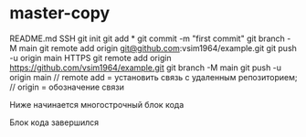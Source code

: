 # master-copy
README.md
SSH
git init
git add *
git commit -m "first commit"
git branch -M main
git remote add origin git@github.com:vsim1964/example.git
git push -u origin main
HTTPS
git remote add origin https://github.com/vsim1964/example.git
git branch -M main
git push -u origin main
// remote add = установить связь с удаленным репозиторием; // origin = обозначение связи

Ниже начинается многострочный блок кода

<!doctype html>
<html>
    <head>
        <!-- Заголовок документа -->
    </head>
    <body>
        <!-- Тело документа -->
    </body>
</html>
Блок кода завершился
